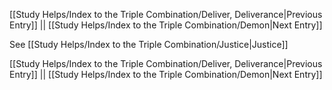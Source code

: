 [[Study Helps/Index to the Triple Combination/Deliver, Deliverance|Previous Entry]]  ||  [[Study Helps/Index to the Triple Combination/Demon|Next Entry]]

 See [[Study Helps/Index to the Triple Combination/Justice|Justice]]

[[Study Helps/Index to the Triple Combination/Deliver, Deliverance|Previous Entry]]  ||  [[Study Helps/Index to the Triple Combination/Demon|Next Entry]]